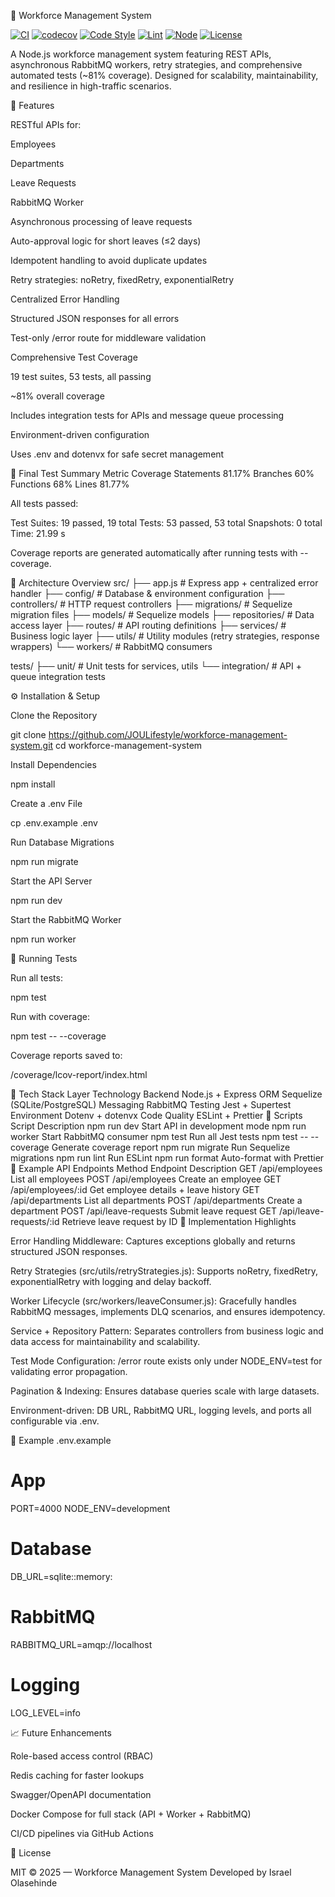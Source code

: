 🧭 Workforce Management System

[![CI](https://github.com/JOULifestyle/workforce-management-system/actions/workflows/ci.yml/badge.svg)](https://github.com/JOULifestyle/workforce-management-system/actions)
[![codecov](https://codecov.io/gh/JOULifestyle/workforce-management-system/branch/main/graph/badge.svg?token=186099bf-4d41-4e6f-b751-5283604fcad5)](https://codecov.io/gh/JOULifestyle/workforce-management-system)
[![Code Style](https://img.shields.io/badge/code%20style-Prettier-orange)](#)
[![Lint](https://img.shields.io/badge/lint-ESLint-blueviolet)](#)
[![Node](https://img.shields.io/badge/node-%3E%3D18-blue)](#)
[![License](https://img.shields.io/badge/license-MIT-lightgrey)](#)

A Node.js workforce management system featuring REST APIs, asynchronous RabbitMQ workers, retry strategies, and comprehensive automated tests (~81% coverage).
Designed for scalability, maintainability, and resilience in high-traffic scenarios.

🚀 Features

RESTful APIs for:

Employees

Departments

Leave Requests

RabbitMQ Worker

Asynchronous processing of leave requests

Auto-approval logic for short leaves (≤2 days)

Idempotent handling to avoid duplicate updates

Retry strategies: noRetry, fixedRetry, exponentialRetry

Centralized Error Handling

Structured JSON responses for all errors

Test-only /error route for middleware validation

Comprehensive Test Coverage

19 test suites, 53 tests, all passing

~81% overall coverage

Includes integration tests for APIs and message queue processing

Environment-driven configuration

Uses .env and dotenvx for safe secret management

🧪 Final Test Summary
Metric	Coverage
Statements	81.17%
Branches	60%
Functions	68%
Lines	81.77%

All tests passed:

Test Suites: 19 passed, 19 total
Tests:       53 passed, 53 total
Snapshots:   0 total
Time:        21.99 s


Coverage reports are generated automatically after running tests with --coverage.

🧱 Architecture Overview
src/
 ├── app.js                  # Express app + centralized error handler
 ├── config/                 # Database & environment configuration
 ├── controllers/            # HTTP request controllers
 ├── migrations/             # Sequelize migration files
 ├── models/                 # Sequelize models
 ├── repositories/           # Data access layer
 ├── routes/                 # API routing definitions
 ├── services/               # Business logic layer
 ├── utils/                  # Utility modules (retry strategies, response wrappers)
 └── workers/                # RabbitMQ consumers

tests/
 ├── unit/                   # Unit tests for services, utils
 └── integration/            # API + queue integration tests

⚙️ Installation & Setup

Clone the Repository

git clone https://github.com/JOULifestyle/workforce-management-system.git
cd workforce-management-system


Install Dependencies

npm install


Create a .env File

cp .env.example .env


Run Database Migrations

npm run migrate


Start the API Server

npm run dev


Start the RabbitMQ Worker

npm run worker

🧭 Running Tests

Run all tests:

npm test


Run with coverage:

npm test -- --coverage


Coverage reports saved to:

/coverage/lcov-report/index.html

🧰 Tech Stack
Layer	Technology
Backend	Node.js + Express
ORM	Sequelize (SQLite/PostgreSQL)
Messaging	RabbitMQ
Testing	Jest + Supertest
Environment	Dotenv + dotenvx
Code Quality	ESLint + Prettier
🧩 Scripts
Script	Description
npm run dev	Start API in development mode
npm run worker	Start RabbitMQ consumer
npm test	Run all Jest tests
npm test -- --coverage	Generate coverage report
npm run migrate	Run Sequelize migrations
npm run lint	Run ESLint
npm run format	Auto-format with Prettier
🧾 Example API Endpoints
Method	Endpoint	Description
GET	/api/employees	List all employees
POST	/api/employees	Create an employee
GET	/api/employees/:id	Get employee details + leave history
GET	/api/departments	List all departments
POST	/api/departments	Create a department
POST	/api/leave-requests	Submit leave request
GET	/api/leave-requests/:id	Retrieve leave request by ID
🧠 Implementation Highlights

Error Handling Middleware: Captures exceptions globally and returns structured JSON responses.

Retry Strategies (src/utils/retryStrategies.js): Supports noRetry, fixedRetry, exponentialRetry with logging and delay backoff.

Worker Lifecycle (src/workers/leaveConsumer.js): Gracefully handles RabbitMQ messages, implements DLQ scenarios, and ensures idempotency.

Service + Repository Pattern: Separates controllers from business logic and data access for maintainability and scalability.

Test Mode Configuration: /error route exists only under NODE_ENV=test for validating error propagation.

Pagination & Indexing: Ensures database queries scale with large datasets.

Environment-driven: DB URL, RabbitMQ URL, logging levels, and ports all configurable via .env.

🧾 Example .env.example
# App
PORT=4000
NODE_ENV=development

# Database
DB_URL=sqlite::memory:

# RabbitMQ
RABBITMQ_URL=amqp://localhost

# Logging
LOG_LEVEL=info

📈 Future Enhancements

Role-based access control (RBAC)

Redis caching for faster lookups

Swagger/OpenAPI documentation

Docker Compose for full stack (API + Worker + RabbitMQ)

CI/CD pipelines via GitHub Actions

🪪 License

MIT © 2025 — Workforce Management System
Developed by Israel Olasehinde